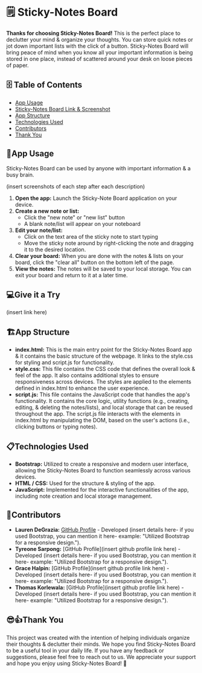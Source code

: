 # 🗒️ Sticky-Notes Board
**Thanks for choosing Sticky-Notes Board!** This is the perfect place to declutter your mind & organize your thoughts. You can store quick notes or jot down important lists with the click of a button. Sticky-Notes Board will bring peace of mind when you know all your important information is being stored in one place, instead of scattered around your desk on loose pieces of paper.

## 🗄️ Table of Contents
- [App Usage](#📱app-usage)
- [Sticky-Notes Board Link & Screenshot](#💻give-it-a-try)
- [App Structure](#🏗️app-structure)
- [Technologies Used](#📋technologies-used)
- [Contributors](#🤝contributors)
- [Thank You](#😎👍thank-you)

## 📱App Usage
Sticky-Notes Board can be used by anyone with important information & a busy brain.

(insert screenshots of each step after each description)

1. **Open the app:** Launch the Sticky-Note Board application on your device.
2. **Create a new note or list:**
    - Click the "new note" or "new list" button
    - A blank note/list will appear on your noteboard
3. **Edit your note/list:**
    - Click on the text area of the sticky note to start typing
    - Move the sticky note around by right-clicking the note and dragging it to the desired location.
4. **Clear your board:** When you are done with the notes & lists on your board, click the "clear all" button on the bottom left of the page.
5. **View the notes:** The notes will be saved to your local storage. You can exit your board and return to it at a later time.

## 💻Give it a Try
(insert link here)

## 🏗️App Structure
- **index.html:** This is the main entry point for the Sticky-Notes Board app & it contains the basic structure of the webpage. It links to the style.css for styling and script.js for functionality.
- **style.css:** This file contains the CSS code that defines the overall look & feel of the app. It also contains additional styles to ensure responsiveness across devices. The styles are applied to the elements defined in index.html to enhance the user experience.
- **script.js:** This file contains the JavaScript code that handles the app's functionality. It contains the core logic, utility functions (e.g., creating, editing, & deleting the notes/lists), and local storage that can be reused throughout the app. The script.js file interacts with the elements in index.html by manipulating the DOM, based on the user's actions (i.e., clicking buttons or typing notes).

## 📋Technologies Used
- **Bootstrap:** Utilized to create a responsive and modern user interface, allowing the Sticky-Notes Board to function seamlessly across various devices.
- **HTML / CSS:** Used for the structure & styling of the app.
- **JavaScript:** Implemented for the interactive functionalities of the app, including note creation and local storage management.

## 🤝Contributors
- **Lauren DeGrazia:** [GitHub Profile](https://github.com/LDegraz) - Developed (insert details here- if you used Bootstrap, you can mention it here- example: "Utilized Bootstrap for a responsive design.").
- **Tyreone Sarpong:** [GitHub Profile](insert github profile link here) - Developed (insert details here- if you used Bootstrap, you can mention it here- example: "Utilized Bootstrap for a responsive design.").
- **Grace Halpin:** [GitHub Profile](insert github profile link here) - Developed (insert details here- if you used Bootstrap, you can mention it here- example: "Utilized Bootstrap for a responsive design.").
- **Thomas Korlewala:** [GitHub Profile](insert github profile link here) - Developed (insert details here- if you used Bootstrap, you can mention it here- example: "Utilized Bootstrap for a responsive design.").

## 😎👍Thank You
This project was created with the intention of helping individuals organize their thoughts & declutter their minds. We hope you find Sticky-Notes Board to be a useful tool in your daily life. If you have any feedback or suggestions, please feel free to reach out to us. We appreciate your support and hope you enjoy using Sticky-Notes Board! 📝
